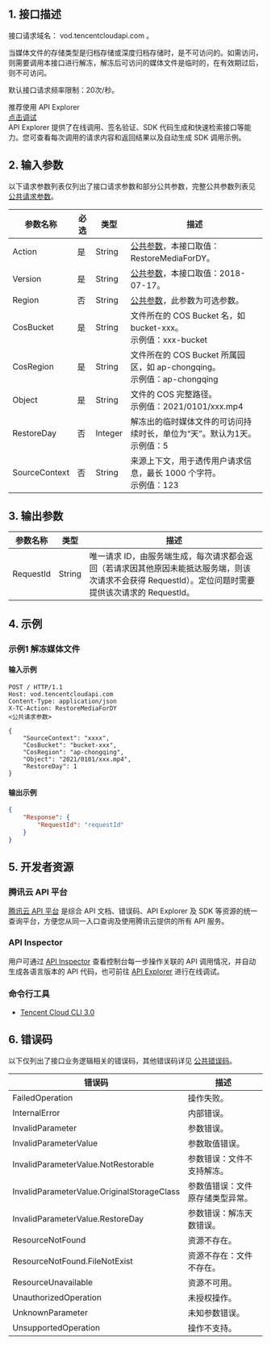 ## 1. 接口描述

接口请求域名： vod.tencentcloudapi.com 。

当媒体文件的存储类型是归档存储或深度归档存储时，是不可访问的。如需访问，则需要调用本接口进行解冻，解冻后可访问的媒体文件是临时的，在有效期过后，则不可访问。

默认接口请求频率限制：20次/秒。

<div class="rno-api-explorer">
    <div class="rno-api-explorer-inner">
        <div class="rno-api-explorer-hd">
            <div class="rno-api-explorer-title">
                推荐使用 API Explorer
            </div>
            <a href="https://console.cloud.tencent.com/api/explorer?Product=vod&Version=2018-07-17&Action=RestoreMediaForDY" class="rno-api-explorer-btn" hotrep="doc.api.explorerbtn"><i class="rno-icon-explorer"></i>点击调试</a>
        </div>
        <div class="rno-api-explorer-body">
            <div class="rno-api-explorer-cont">
                API Explorer 提供了在线调用、签名验证、SDK 代码生成和快速检索接口等能力。您可查看每次调用的请求内容和返回结果以及自动生成 SDK 调用示例。
            </div>
        </div>
    </div>
</div>

## 2. 输入参数

以下请求参数列表仅列出了接口请求参数和部分公共参数，完整公共参数列表见 [公共请求参数](https://cloud.tencent.com/document/api/266/31756)。

| 参数名称 | 必选 | 类型 | 描述 |
|---------|---------|---------|---------|
| Action | 是 | String | [公共参数](https://cloud.tencent.com/document/api/266/31756)，本接口取值：RestoreMediaForDY。 |
| Version | 是 | String | [公共参数](https://cloud.tencent.com/document/api/266/31756)，本接口取值：2018-07-17。 |
| Region | 否 | String | [公共参数](https://cloud.tencent.com/document/api/266/31756)，此参数为可选参数。 |
| CosBucket | 是 | String | 文件所在的 COS Bucket 名，如 bucket-xxx。<br/>示例值：xxx-bucket |
| CosRegion | 是 | String | 文件所在的 COS Bucket 所属园区，如 ap-chongqing。<br/>示例值：ap-chongqing |
| Object | 是 | String | 文件的 COS 完整路径。<br/>示例值：2021/0101/xxx.mp4 |
| RestoreDay | 否 | Integer | 解冻出的临时媒体文件的可访问持续时长，单位为“天”。默认为1天。<br/>示例值：5 |
| SourceContext | 否 | String | 来源上下文，用于透传用户请求信息，最长 1000 个字符。<br/>示例值：123 |

## 3. 输出参数

| 参数名称 | 类型 | 描述 |
|---------|---------|---------|
| RequestId | String | 唯一请求 ID，由服务端生成，每次请求都会返回（若请求因其他原因未能抵达服务端，则该次请求不会获得 RequestId）。定位问题时需要提供该次请求的 RequestId。|

## 4. 示例

### 示例1 解冻媒体文件

#### 输入示例

```
POST / HTTP/1.1
Host: vod.tencentcloudapi.com
Content-Type: application/json
X-TC-Action: RestoreMediaForDY
<公共请求参数>

{
    "SourceContext": "xxxx",
    "CosBucket": "bucket-xxx",
    "CosRegion": "ap-chongqing",
    "Object": "2021/0101/xxx.mp4",
    "RestoreDay": 1
}
```

#### 输出示例

```json
{
    "Response": {
        "RequestId": "requestId"
    }
}
```


## 5. 开发者资源

### 腾讯云 API 平台

[腾讯云 API 平台](https://cloud.tencent.com/api) 是综合 API 文档、错误码、API Explorer 及 SDK 等资源的统一查询平台，方便您从同一入口查询及使用腾讯云提供的所有 API 服务。

### API Inspector

用户可通过 [API Inspector](https://cloud.tencent.com/document/product/1278/49361) 查看控制台每一步操作关联的 API 调用情况，并自动生成各语言版本的 API 代码，也可前往 [API Explorer](https://cloud.tencent.com/document/product/1278/46697) 进行在线调试。

### 命令行工具

* [Tencent Cloud CLI 3.0](https://cloud.tencent.com/document/product/440/6176)

## 6. 错误码

以下仅列出了接口业务逻辑相关的错误码，其他错误码详见 [公共错误码](https://cloud.tencent.com/document/api/266/31774#.E5.85.AC.E5.85.B1.E9.94.99.E8.AF.AF.E7.A0.81)。

| 错误码 | 描述 |
|---------|---------|
| FailedOperation | 操作失败。 |
| InternalError | 内部错误。 |
| InvalidParameter | 参数错误。 |
| InvalidParameterValue | 参数取值错误。 |
| InvalidParameterValue.NotRestorable | 参数错误：文件不支持解冻。 |
| InvalidParameterValue.OriginalStorageClass | 参数值错误：文件原存储类型异常。 |
| InvalidParameterValue.RestoreDay | 参数错误：解冻天数错误。 |
| ResourceNotFound | 资源不存在。 |
| ResourceNotFound.FileNotExist | 资源不存在：文件不存在。 |
| ResourceUnavailable | 资源不可用。 |
| UnauthorizedOperation | 未授权操作。 |
| UnknownParameter | 未知参数错误。 |
| UnsupportedOperation | 操作不支持。 |
